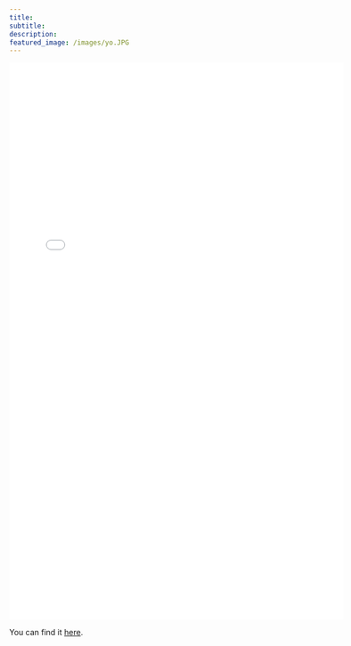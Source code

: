 ```yaml
---
title:
subtitle: 
description: 
featured_image: /images/yo.JPG
---
```


<p align="center">
<embed src="CV_2021.pdf" width="600" height="1000" type="application/pdf">
</p>

You can find it [here](/assets/CV_2021.pdf).